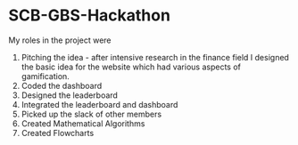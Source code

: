 # SCB-GBS-Hackathon
My roles in the project were
1. Pitching the idea - after intensive research in the finance field I designed the basic idea for the website which had various aspects of gamification.
2. Coded the dashboard
3. Designed the leaderboard
4. Integrated the leaderboard and dashboard
5. Picked up the slack of other members
6. Created Mathematical Algorithms
7. Created Flowcharts
